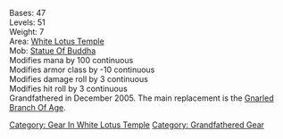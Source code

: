 Bases: 47  
Levels: 51  
Weight: 7  
Area: [White Lotus Temple](:Category:White_Lotus_Temple "wikilink")  
Mob: [Statue Of Buddha](Statue_Of_Buddha "wikilink")  
Modifies mana by 100 continuous  
Modifies armor class by -10 continuous  
Modifies damage roll by 3 continuous  
Modifies hit roll by 3 continuous  
Grandfathered in December 2005. The main replacement is the [Gnarled
Branch Of Age](Gnarled_Branch_Of_Age "wikilink").

[Category: Gear In White Lotus
Temple](Category:_Gear_In_White_Lotus_Temple "wikilink") [Category:
Grandfathered Gear](Category:_Grandfathered_Gear "wikilink")

